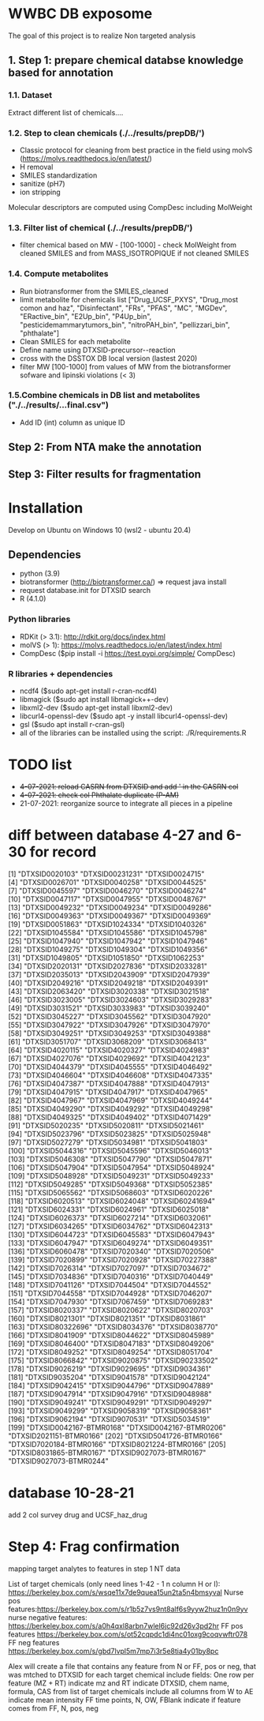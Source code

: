 # WWBC DB exposome
The goal of this project is to realize Non targeted analysis
## 1. Step 1: prepare chemical databse knowledge based for annotation
### 1.1. Dataset
Extract different list of chemicals....

### 1.2. Step to clean chemicals (./../results/prepDB/')

- Classic protocol for cleaning from best practice in the field using molvS (https://molvs.readthedocs.io/en/latest/)
- H removal
- SMILES standardization
- sanitize (pH7) 
- ion stripping

Molecular descriptors are computed using CompDesc including MolWeight


### 1.3. Filter list of chemical (./../results/prepDB/')
- filter chemical based on MW - [100-1000] - check MolWeight from cleaned SMILES and from MASS_ISOTROPIQUE if not cleaned SMILES

### 1.4. Compute metabolites
- Run biotransformer from the SMILES_cleaned
- limit metabolite for chemicals list  ["Drug_UCSF_PXYS", "Drug_most comon and haz", "Disinfectant", "FRs", "PFAS", "MC", "MGDev", "ERactive_bin", "E2Up_bin", "P4Up_bin", "pesticidemammarytumors_bin", "nitroPAH_bin", "pellizzari_bin", "phthalate"]
- Clean SMILES for each metabolite
- Define name using DTXSID-precursor--reaction
- cross with the DSSTOX DB local version (lastest 2020)
- filter MW [100-1000] from values of MW from the biotransformer sofware and lipinski violations (< 3)

### 1.5.Combine chemicals in DB list and metabolites ("./../results/...final.csv")
- Add ID (int) column as unique ID 


## Step 2: From NTA make the annotation

## Step 3: Filter results for fragmentation



# Installation
Develop on Ubuntu on Windows 10 (wsl2 - ubuntu 20.4)
## Dependencies
- python (3.9)
- biotransformer (http://biotransformer.ca/) => request java install
- request database.init for DTXSID search
- R (4.1.0)

### Python libraries
- RDKit (> 3.1): http://rdkit.org/docs/index.html
- molVS (> 1): https://molvs.readthedocs.io/en/latest/index.html
- CompDesc ($pip install -i https://test.pypi.org/simple/ CompDesc)

### R libraries + dependencies
- ncdf4 ($sudo apt-get install r-cran-ncdf4)
- libmagick ($sudo apt install libmagick++-dev)
- libxml2-dev ($sudo apt-get install libxml2-dev)
- libcurl4-openssl-dev ($sudo apt -y install libcurl4-openssl-dev)
- gsl ($sudo apt install r-cran-gsl)
- all of the libraries can be installed using the script: ./R/requirements.R



# TODO list
- ~~4-07-2021: reload CASRN from DTXSID and add ' in the CASRN col~~
- ~~4-07-2021: check col Phthalate duplicate (P-AM)~~
- 21-07-2021: reorganize source to integrate all pieces in a pipeline



# diff between database 4-27 and 6-30 for record
  [1] "DTXSID0020103"          "DTXSID00231231"         "DTXSID0024715"         
  [4] "DTXSID0026701"          "DTXSID0040258"          "DTXSID0044525"         
  [7] "DTXSID0045597"          "DTXSID0046270"          "DTXSID0046274"         
 [10] "DTXSID0047117"          "DTXSID0047955"          "DTXSID0048767"         
 [13] "DTXSID0049232"          "DTXSID0049234"          "DTXSID0049286"         
 [16] "DTXSID0049363"          "DTXSID0049367"          "DTXSID0049369"         
 [19] "DTXSID0051863"          "DTXSID1024334"          "DTXSID1040326"         
 [22] "DTXSID1045584"          "DTXSID1045586"          "DTXSID1045798"         
 [25] "DTXSID1047940"          "DTXSID1047942"          "DTXSID1047946"         
 [28] "DTXSID1049275"          "DTXSID1049304"          "DTXSID1049356"         
 [31] "DTXSID1049805"          "DTXSID1051850"          "DTXSID1062253"         
 [34] "DTXSID2020131"          "DTXSID2027836"          "DTXSID2033281"         
 [37] "DTXSID2035013"          "DTXSID2043909"          "DTXSID2047939"         
 [40] "DTXSID2049216"          "DTXSID2049218"          "DTXSID2049391"         
 [43] "DTXSID2063420"          "DTXSID3020338"          "DTXSID3021518"         
 [46] "DTXSID3023005"          "DTXSID3024603"          "DTXSID3029283"         
 [49] "DTXSID3031521"          "DTXSID3033983"          "DTXSID3039240"         
 [52] "DTXSID3045227"          "DTXSID3045562"          "DTXSID3047920"         
 [55] "DTXSID3047922"          "DTXSID3047926"          "DTXSID3047970"         
 [58] "DTXSID3049251"          "DTXSID3049253"          "DTXSID3049388"         
 [61] "DTXSID3051707"          "DTXSID3068209"          "DTXSID3068413"         
 [64] "DTXSID4020115"          "DTXSID4020327"          "DTXSID4024983"         
 [67] "DTXSID4027076"          "DTXSID4029692"          "DTXSID4042123"         
 [70] "DTXSID4044379"          "DTXSID4045555"          "DTXSID4046492"         
 [73] "DTXSID4046604"          "DTXSID4046608"          "DTXSID4047335"         
 [76] "DTXSID4047387"          "DTXSID4047888"          "DTXSID4047913"         
 [79] "DTXSID4047915"          "DTXSID4047917"          "DTXSID4047965"         
 [82] "DTXSID4047967"          "DTXSID4047969"          "DTXSID4049244"         
 [85] "DTXSID4049290"          "DTXSID4049292"          "DTXSID4049298"         
 [88] "DTXSID4049325"          "DTXSID4049402"          "DTXSID4071429"         
 [91] "DTXSID5020235"          "DTXSID5020811"          "DTXSID5021461"         
 [94] "DTXSID5023796"          "DTXSID5023825"          "DTXSID5025948"         
 [97] "DTXSID5027279"          "DTXSID5034981"          "DTXSID5041803"         
[100] "DTXSID5044316"          "DTXSID5045596"          "DTXSID5046013"         
[103] "DTXSID5046308"          "DTXSID5047790"          "DTXSID5047871"         
[106] "DTXSID5047904"          "DTXSID5047954"          "DTXSID5048924"         
[109] "DTXSID5048928"          "DTXSID5049231"          "DTXSID5049233"         
[112] "DTXSID5049285"          "DTXSID5049368"          "DTXSID5052385"         
[115] "DTXSID5065562"          "DTXSID5068603"          "DTXSID6020226"         
[118] "DTXSID6020513"          "DTXSID6024048"          "DTXSID60241694"        
[121] "DTXSID6024331"          "DTXSID6024961"          "DTXSID6025018"         
[124] "DTXSID6026373"          "DTXSID6027214"          "DTXSID6032061"         
[127] "DTXSID6034265"          "DTXSID6034762"          "DTXSID6042313"         
[130] "DTXSID6044723"          "DTXSID6045583"          "DTXSID6047943"         
[133] "DTXSID6047947"          "DTXSID6049274"          "DTXSID6049351"         
[136] "DTXSID6060478"          "DTXSID7020340"          "DTXSID7020506"         
[139] "DTXSID7020899"          "DTXSID7020928"          "DTXSID70227388"        
[142] "DTXSID7026314"          "DTXSID7027097"          "DTXSID7034672"         
[145] "DTXSID7034836"          "DTXSID7040316"          "DTXSID7040449"         
[148] "DTXSID7041126"          "DTXSID7044504"          "DTXSID7044552"         
[151] "DTXSID7044558"          "DTXSID7044928"          "DTXSID7046207"         
[154] "DTXSID7047930"          "DTXSID7067459"          "DTXSID7069283"         
[157] "DTXSID8020337"          "DTXSID8020622"          "DTXSID8020703"         
[160] "DTXSID8021301"          "DTXSID8021351"          "DTXSID8031861"         
[163] "DTXSID80322696"         "DTXSID8034376"          "DTXSID8038770"         
[166] "DTXSID8041909"          "DTXSID8044622"          "DTXSID8045989"         
[169] "DTXSID8046400"          "DTXSID8047183"          "DTXSID8049206"         
[172] "DTXSID8049252"          "DTXSID8049254"          "DTXSID8051704"         
[175] "DTXSID8066842"          "DTXSID9020875"          "DTXSID90233502"        
[178] "DTXSID9026219"          "DTXSID9029695"          "DTXSID9034361"         
[181] "DTXSID9035204"          "DTXSID9041578"          "DTXSID9042124"         
[184] "DTXSID9042415"          "DTXSID9044796"          "DTXSID9047889"         
[187] "DTXSID9047914"          "DTXSID9047916"          "DTXSID9048988"         
[190] "DTXSID9049241"          "DTXSID9049291"          "DTXSID9049297"         
[193] "DTXSID9049299"          "DTXSID9058319"          "DTXSID9058361"         
[196] "DTXSID9062194"          "DTXSID9070531"          "DTXSID5034519"         
[199] "DTXSID0042167-BTMR0168" "DTXSID0042167-BTMR0206" "DTXSID2021151-BTMR0166"
[202] "DTXSID5041726-BTMR0166" "DTXSID7020184-BTMR0166" "DTXSID8021224-BTMR0166"
[205] "DTXSID8031865-BTMR0167" "DTXSID9027073-BTMR0167" "DTXSID9027073-BTMR0244"

# database 10-28-21
add 2 col survey drug and UCSF_haz_drug



# Step 4: Frag confirmation
mapping target analytes to features in step 1 NT data

List of target chemicals (only need lines 1-42 - 1 n column H or I): https://berkeley.box.com/s/wsqe11x7de9quea15un2ta5n4bmsyval
Nurse pos features:https://berkeley.box.com/s/r1b5z7vs9nt8alf6s9yyw2huz1n0n9yv
nurse negative features: https://berkeley.box.com/s/a0h4qxl8arbn7wlel6jc92d26v3pd2hr
FF pos features https://berkeley.box.com/s/ot52cqpdc1di4nc01oxg9coqvwftr078
FF neg features  https://berkeley.box.com/s/gbd7lvpl5m7mp7i3r5e8tia4y01by8pc


Alex will create a file that contains any feature from N or FF, pos or neg, that was mtched to DTXSID for each target chemical
include fields: One row per feature (MZ + RT)
indicate mz and RT
indicate DTXSID, chem name, formula, CAS
from list of target chemicals include all columns from W to AE
indicate mean intensity FF time points, N, OW, FBlank
indicate if feature comes from FF, N, pos, neg
